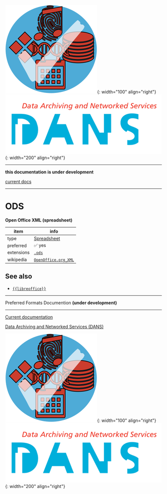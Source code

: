![img](../images/formats.png){: width="100" align="right"}
![img](../images/DANS.png){: width="200" align="right"}

---

**this documentation is under development**

[current docs]({{preferredFormats}})

---



# ODS

**Open Office XML (spreadsheet)**

item | info
--- | ---
type | [Spreadsheet](../dataTypes/spreadsheet.md)
preferred | ✅ yes
extensions | [`.ods`](../extensions/ods.md)
wikipedia | [`OpenOffice.org_XML`]({{wikipedia}}/OpenOffice.org_XML)



## See also
*   [`{{libreoffice}}`]({{libreoffice}})




---

Preferred Formats Documention **(under development)**

---

[Current documentation]({{preferredFormats}})

[Data Archiving and Networked Services (DANS)]({{dans}})

![img](../images/formats.png){: width="100" align="right"}
![img](../images/DANS.png){: width="200" align="right"}
